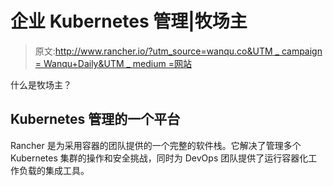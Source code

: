 # 企业 Kubernetes 管理|牧场主

> 原文:[http://www.rancher.io/?utm_source=wanqu.co&UTM _ campaign = Wanqu+Daily&UTM _ medium =网站](http://www.rancher.io/?utm_source=wanqu.co&utm_campaign=Wanqu+Daily&utm_medium=website)

什么是牧场主？

## Kubernetes 管理的一个平台

Rancher 是为采用容器的团队提供的一个完整的软件栈。它解决了管理多个 Kubernetes 集群的操作和安全挑战，同时为 DevOps 团队提供了运行容器化工作负载的集成工具。